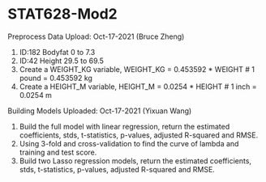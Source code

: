 # STAT628-Mod2


Preprocess Data Upload: Oct-17-2021 (Bruce Zheng)
1. ID:182 Bodyfat 0 to 7.3
2. ID:42 Height 29.5 to 69.5
3. Create a WEIGHT_KG variable, WEIGHT_KG = 0.453592 * WEIGHT  # 1 pound = 0.453592 kg
4. Create a HEIGHT_M variable, HEIGHT_M = 0.0254 * HEIGHT  # 1 inch  =  0.0254 m


Building Models Uploaded: Oct-17-2021 (Yixuan Wang)
1. Build the full model with linear regression, return the estimated coefficients, stds, t-statistics, p-values, adjusted R-squared and RMSE.
2. Using 3-fold and cross-validation to find the curve of lambda and training and test score.
3. Build two Lasso regression models, return the estimated coefficients, stds, t-statistics, p-values, adjusted R-squared and RMSE.
